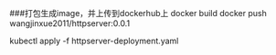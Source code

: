###打包生成image，并上传到dockerhub上
docker build 
docker push wangjinxue2011/httpserver:0.0.1

kubectl apply -f httpserver-deployment.yaml
